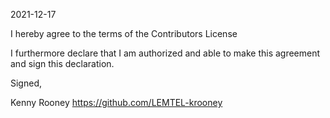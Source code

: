 2021-12-17

I hereby agree to the terms of the Contributors License

I furthermore declare that I am authorized and able to make this
agreement and sign this declaration.

Signed,

Kenny Rooney
https://github.com/LEMTEL-krooney
